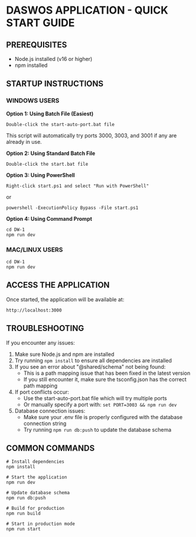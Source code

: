 # DASWOS APPLICATION - QUICK START GUIDE

## PREREQUISITES

- Node.js installed (v16 or higher)
- npm installed

## STARTUP INSTRUCTIONS

### WINDOWS USERS

**Option 1: Using Batch File (Easiest)**
```
Double-click the start-auto-port.bat file
```
This script will automatically try ports 3000, 3003, and 3001 if any are already in use.

**Option 2: Using Standard Batch File**
```
Double-click the start.bat file
```

**Option 3: Using PowerShell**
```
Right-click start.ps1 and select "Run with PowerShell"
```
or
```
powershell -ExecutionPolicy Bypass -File start.ps1
```

**Option 4: Using Command Prompt**
```
cd DW-1
npm run dev
```

### MAC/LINUX USERS

```
cd DW-1
npm run dev
```

## ACCESS THE APPLICATION

Once started, the application will be available at:
```
http://localhost:3000
```

## TROUBLESHOOTING

If you encounter any issues:

1. Make sure Node.js and npm are installed
2. Try running `npm install` to ensure all dependencies are installed
3. If you see an error about "@shared/schema" not being found:
   - This is a path mapping issue that has been fixed in the latest version
   - If you still encounter it, make sure the tsconfig.json has the correct path mapping
4. If port conflicts occur:
   - Use the start-auto-port.bat file which will try multiple ports
   - Or manually specify a port with: `set PORT=3003 && npm run dev`
5. Database connection issues:
   - Make sure your .env file is properly configured with the database connection string
   - Try running `npm run db:push` to update the database schema

## COMMON COMMANDS

```
# Install dependencies
npm install

# Start the application
npm run dev

# Update database schema
npm run db:push

# Build for production
npm run build

# Start in production mode
npm run start
```
